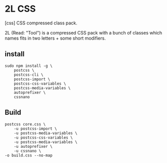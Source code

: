 # 2L CSS
[css] CSS compressed class pack.

2L (Read: "Tool") is a compressed CSS pack with a bunch of classes which
names fits in two letters + some short modifiers.

## install
```
sudo npm install -g \
    postcss \
    postcss-cli \
    postcss-import \
    postcss-css-variables \
    postcss-media-variables \
    autoprefixer \
    cssnano
```

## Build
```
postcss core.css \
    -u postcss-import \
    -u postcss-media-variables \
    -u postcss-css-variables \
    -u postcss-media-variables \
    -u autoprefixer \
    -u cssnano \
-o build.css --no-map
```



